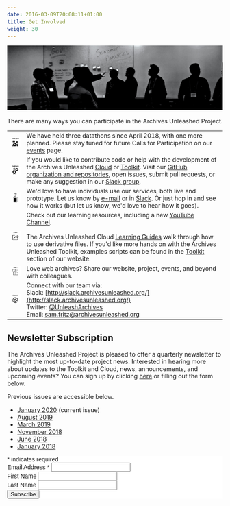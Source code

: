 ```yaml
---
date: 2016-03-09T20:08:11+01:00
title: Get Involved
weight: 30
---
```

![Network diagram](/images/silhouettes.jpg)

There are many ways you can participate in the Archives Unleashed Project. 

|   |   |
|---|---|
|![In-Person Events](/images/GI-Participate.png)|We have held three datathons since April 2018, with one more planned. Please stay tuned for future Calls for Participation on our [events](/events) page.|
|![GitHub](/images/GI-Contribute.png)|If you would like to contribute code or help with the development of the Archives Unleashed [Cloud](/cloud) or [Toolkit](/aut). Visit our [GitHub organization and repositories](https://github.com/archivesunleashed), open issues, submit pull requests, or make any suggestion in our [Slack group](http://slack.archivesunleashed.org).|
|![Test](/images/GI-Test.png)|We'd love to have individuals use our services, both live and prototype. Let us know by [e-mail](mailto:sam.fritz@archivesunleashed.org) or in [Slack](http://slack.archivesunleashed.org). Or just hop in and see how it works (but let us know, we'd love to hear how it goes).|
|![Learn](/images/GI-Share.png)|Check out our learning resources, including a new [YouTube Channel](https://www.youtube.com/channel/UC4Sq0Xi6UWhYK2VbmAzFhAw).<br /><br />The Archives Unleashed Cloud [Learning Guides](https://cloud.archivesunleashed.org/derivatives) walk through how to use derivative files. If you'd like more hands on with the Archives Unleashed Toolkit, examples scripts can be found in the [Toolkit](https://archivesunleashed.org/aut/) section of our website.|
|![Share](/images/GI-Learn.png)|Love web archives? Share our website, project, events, and beyond with colleagues.|
|![Connect](/images/GI-Connect.png)|Connect with our team via:<br>Slack: [http://slack.archivesunleashed.org/](http://slack.archivesunleashed.org/)<br>Twitter: [@UnleashArchives](https://twitter.com/unleasharchives)<br>Email: [sam.fritz@archivesunleashed.org](mailto:sam.fritz@archivesunleashed.org)|

## Newsletter Subscription

The Archives Unleashed Project is pleased to offer a quarterly newsletter to highlight the most up-to-date project news. Interested in hearing more about updates to the Toolkit and Cloud, news, announcements, and upcoming events? You can sign up by clicking [here](http://eepurl.com/dfpU7j) or filling out the form below.

Previous issues are accessible below.

* <a href="/images/AUTNews-Jan2020.pdf">January 2020</a> (current issue)
* <a href="/images/AUTNews-Aug2019.pdf">August 2019</a>
* <a href="/images/AUTNews-Mar2019.pdf">March 2019</a> 
* <a href="/images/AUTNews-Nov2018.pdf">November 2018</a>
* <a href="/images/AUTNews-June2018.pdf">June 2018</a>
* <a href="/images/AUTNews-Jan2018.pdf">January 2018</a>



<!-- Begin MailChimp Signup Form -->
<link href="//cdn-images.mailchimp.com/embedcode/classic-10_7.css" rel="stylesheet" type="text/css">
<style type="text/css">
	#mc_embed_signup{background:#fff; clear:left; font:14px Helvetica,Arial,sans-serif; }
	/* Add your own MailChimp form style overrides in your site stylesheet or in this style block.
	   We recommend moving this block and the preceding CSS link to the HEAD of your HTML file. */
</style>
<div id="mc_embed_signup">
<form action="https://archivesunleashed.us17.list-manage.com/subscribe/post?u=5ab865a3eed7744a0654d875a&amp;id=bbfcebf959" method="post" id="mc-embedded-subscribe-form" name="mc-embedded-subscribe-form" class="validate" target="_blank" novalidate>
    <div id="mc_embed_signup_scroll">
<div class="indicates-required"><span class="asterisk">*</span> indicates required</div>
<div class="mc-field-group">
	<label for="mce-EMAIL">Email Address  <span class="asterisk">*</span>
</label>
	<input type="email" value="" name="EMAIL" class="required email" id="mce-EMAIL">
</div>
<div class="mc-field-group">
	<label for="mce-FNAME">First Name </label>
	<input type="text" value="" name="FNAME" class="" id="mce-FNAME">
</div>
<div class="mc-field-group">
	<label for="mce-LNAME">Last Name </label>
	<input type="text" value="" name="LNAME" class="" id="mce-LNAME">
</div>
	<div id="mce-responses" class="clear">
		<div class="response" id="mce-error-response" style="display:none"></div>
		<div class="response" id="mce-success-response" style="display:none"></div>
	</div>    <!-- real people should not fill this in and expect good things - do not remove this or risk form bot signups-->
    <div style="position: absolute; left: -5000px;" aria-hidden="true"><input type="text" name="b_5ab865a3eed7744a0654d875a_bbfcebf959" tabindex="-1" value=""></div>
    <div class="clear"><input type="submit" value="Subscribe" name="subscribe" id="mc-embedded-subscribe" class="button"></div>
    </div>
</form>
</div>
<script type='text/javascript' src='//s3.amazonaws.com/downloads.mailchimp.com/js/mc-validate.js'></script><script type='text/javascript'>(function($) {window.fnames = new Array(); window.ftypes = new Array();fnames[0]='EMAIL';ftypes[0]='email';fnames[1]='FNAME';ftypes[1]='text';fnames[2]='LNAME';ftypes[2]='text';}(jQuery));var $mcj = jQuery.noConflict(true);</script>
<!--End mc_embed_signup-->
